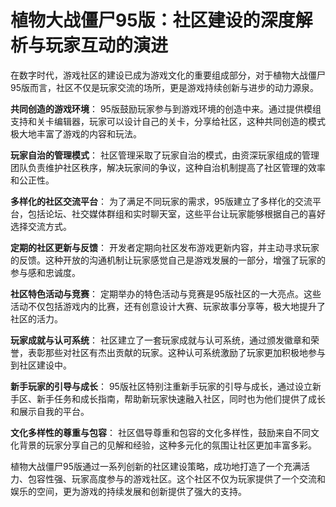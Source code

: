 # 植物大战僵尸95版：社区建设的深度解析与玩家互动的演进

在数字时代，游戏社区的建设已成为游戏文化的重要组成部分，对于植物大战僵尸95版而言，社区不仅是玩家交流的场所，更是游戏持续创新与进步的动力源泉。

**共同创造的游戏环境**：
95版鼓励玩家参与到游戏环境的创造中来。通过提供模组支持和关卡编辑器，玩家可以设计自己的关卡，分享给社区，这种共同创造的模式极大地丰富了游戏的内容和玩法。

**玩家自治的管理模式**：
社区管理采取了玩家自治的模式，由资深玩家组成的管理团队负责维护社区秩序，解决玩家间的争议，这种自治机制提高了社区管理的效率和公正性。

**多样化的社区交流平台**：
为了满足不同玩家的需求，95版建立了多样化的交流平台，包括论坛、社交媒体群组和实时聊天室，这些平台让玩家能够根据自己的喜好选择交流方式。

**定期的社区更新与反馈**：
开发者定期向社区发布游戏更新内容，并主动寻求玩家的反馈。这种开放的沟通机制让玩家感觉自己是游戏发展的一部分，增强了玩家的参与感和忠诚度。

**社区特色活动与竞赛**：
定期举办的特色活动与竞赛是95版社区的一大亮点。这些活动不仅包括游戏内的比赛，还有创意设计大赛、玩家故事分享等，极大地提升了社区的活力。

**玩家成就与认可系统**：
社区建立了一套玩家成就与认可系统，通过颁发徽章和荣誉，表彰那些对社区有杰出贡献的玩家。这种认可系统激励了玩家更加积极地参与到社区建设中。

**新手玩家的引导与成长**：
95版社区特别注重新手玩家的引导与成长，通过设立新手区、新手任务和成长指南，帮助新玩家快速融入社区，同时也为他们提供了成长和展示自我的平台。

**文化多样性的尊重与包容**：
社区倡导尊重和包容的文化多样性，鼓励来自不同文化背景的玩家分享自己的见解和经验，这种多元化的氛围让社区更加丰富多彩。

植物大战僵尸95版通过一系列创新的社区建设策略，成功地打造了一个充满活力、包容性强、玩家高度参与的游戏社区。这个社区不仅为玩家提供了一个交流和娱乐的空间，更为游戏的持续发展和创新提供了强大的支持。